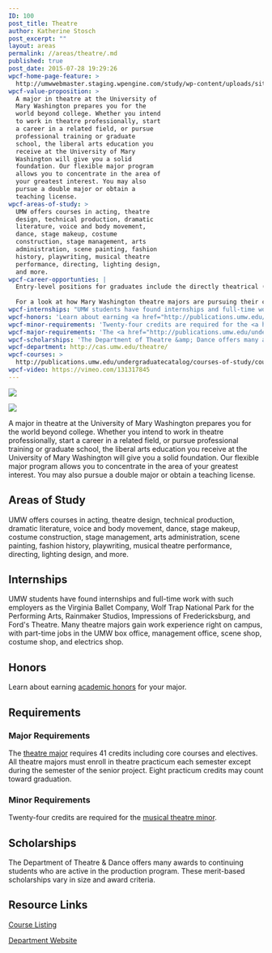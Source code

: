 ```yaml
---
ID: 100
post_title: Theatre
author: Katherine Stosch
post_excerpt: ""
layout: areas
permalink: //areas/theatre/.md
published: true
post_date: 2015-07-28 19:29:26
wpcf-home-page-feature: >
  http://umwwebmaster.staging.wpengine.com/study/wp-content/uploads/sites/5/2015/07/Theater-Class-6e.jpg
wpcf-value-proposition: >
  A major in theatre at the University of
  Mary Washington prepares you for the
  world beyond college. Whether you intend
  to work in theatre professionally, start
  a career in a related field, or pursue
  professional training or graduate
  school, the liberal arts education you
  receive at the University of Mary
  Washington will give you a solid
  foundation. Our flexible major program
  allows you to concentrate in the area of
  your greatest interest. You may also
  pursue a double major or obtain a
  teaching license.
wpcf-areas-of-study: >
  UMW offers courses in acting, theatre
  design, technical production, dramatic
  literature, voice and body movement,
  dance, stage makeup, costume
  construction, stage management, arts
  administration, scene painting, fashion
  history, playwriting, musical theatre
  performance, directing, lighting design,
  and more.
wpcf-career-opportunties: |
  Entry-level positions for graduates include the directly theatrical (professional acting, directing, design, management) or jobs for which undergraduate theatre/dance training is desirable (public recreation, elementary education, sales, public relations). Some graduates find their undergraduate major especially beneficial as a foundation for professional schools - law, social work, and business.
  
  For a look at how Mary Washington theatre majors are pursuing their careers, check out our <a href="http://cas.umw.edu/theatre/department-of-theatre-and-dance/alumni/">alumni page</a>.
wpcf-internships: "UMW students have found internships and full-time work with such employers as the Virginia Ballet Company, Wolf Trap National Park for the Performing Arts, Rainmaker Studios, Impressions of Fredericksburg, and Ford's Theatre. Many theatre majors gain work experience right on campus, with part-time jobs in the UMW box office, management office, scene shop, costume shop, and electrics shop."
wpcf-honors: 'Learn about earning <a href="http://publications.umw.edu/undergraduatecatalog/academic_policies/honors/">academic honors</a> for your major.'
wpcf-minor-requirements: 'Twenty-four credits are required for the <a href="http://publications.umw.edu/undergraduatecatalog/courses-of-study/minors/must/">musical theatre minor</a>.'
wpcf-major-requirements: 'The <a href="http://publications.umw.edu/undergraduatecatalog/courses-of-study/majors/thea/">theatre major</a> requires 41 credits including core courses and electives. All theatre majors must enroll in theatre practicum each semester except during the semester of the senior project. Eight practicum credits may count toward graduation.'
wpcf-scholarships: 'The Department of Theatre &amp; Dance offers many awards to continuing students who are active in the production program. These merit-based scholarships vary in size and award criteria.'
wpcf-department: http://cas.umw.edu/theatre/
wpcf-courses: >
  http://publications.umw.edu/undergraduatecatalog/courses-of-study/course-descriptions/the/
wpcf-video: https://vimeo.com/131317845
---
```


<!-- Types Custom Fields: -->
[![](http://umwwebmaster.staging.wpengine.com/study/wp-content/uploads/sites/5/2015/07/Theater-Class-6e.jpg)](http://umwwebmaster.staging.wpengine.com/study/wp-content/uploads/sites/5/2015/07/Theater-Class-6e.jpg)
<!-- End home-page-feature -->

<!-- video -->
[![](https://i.vimeocdn.com/video/523520715_960.jpg)](https://vimeo.com/131317845)
<!-- End video -->

<!-- value-proposition -->
A major in theatre at the University of Mary Washington prepares you for the world beyond college. Whether you intend to work in theatre professionally, start a career in a related field, or pursue professional training or graduate school, the liberal arts education you receive at the University of Mary Washington will give you a solid foundation. Our flexible major program allows you to concentrate in the area of your greatest interest. You may also pursue a double major or obtain a teaching license.
<!-- End value-proposition -->

<!-- areas-of-study -->
## Areas of Study
UMW offers courses in acting, theatre design, technical production, dramatic literature, voice and body movement, dance, stage makeup, costume construction, stage management, arts administration, scene painting, fashion history, playwriting, musical theatre performance, directing, lighting design, and more.
<!-- End areas-of-study -->

<!-- internships -->
## Internships
UMW students have found internships and full-time work with such employers as the Virginia Ballet Company, Wolf Trap National Park for the Performing Arts, Rainmaker Studios, Impressions of Fredericksburg, and Ford's Theatre. Many theatre majors gain work experience right on campus, with part-time jobs in the UMW box office, management office, scene shop, costume shop, and electrics shop.
<!-- End internships -->

<!-- honors -->
## Honors
Learn about earning [academic honors](http://publications.umw.edu/undergraduatecatalog/academic_policies/honors/) for your major.
<!-- End honors -->

<!-- requirements -->
## Requirements

<!-- major-requirements -->
### Major Requirements
The [theatre major](http://publications.umw.edu/undergraduatecatalog/courses-of-study/majors/thea/) requires 41 credits including core courses and electives. All theatre majors must enroll in theatre practicum each semester except during the semester of the senior project. Eight practicum credits may count toward graduation.
<!-- End major-requirements -->

<!-- minor-requirements -->
### Minor Requirements
Twenty-four credits are required for the [musical theatre minor](http://publications.umw.edu/undergraduatecatalog/courses-of-study/minors/must/).
<!-- End minor-requirements -->

<!-- End requirements -->

<!-- scholarships -->
## Scholarships
The Department of Theatre & Dance offers many awards to continuing students who are active in the production program. These merit-based scholarships vary in size and award criteria.
<!-- End scholarships -->

<!-- resource-links -->
## Resource Links

<!-- courses -->
[Course Listing](http://publications.umw.edu/undergraduatecatalog/courses-of-study/course-descriptions/the/)

<!-- End courses -->


<!-- department -->
[Department Website](http://cas.umw.edu/theatre/)

<!-- End department -->

<!-- End resource-links -->

<!-- End Types Custom Fields -->